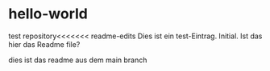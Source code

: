 # hello-world
test repository<<<<<<< readme-edits
Dies ist ein test-Eintrag. Initial. Ist das hier das Readme file?

dies ist das readme aus dem main branch

